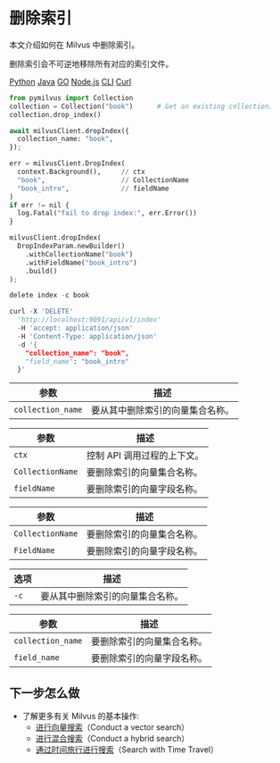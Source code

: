 删除索引
===


本文介绍如何在 Milvus 中删除索引。

删除索引会不可逆地移除所有对应的索引文件。

[Python](#python) 
[Java](#java)
[GO](#go)
[Node.js](#javascript)
[CLI](#shell)
[Curl](#curl)

```python
from pymilvus import Collection
collection = Collection("book")      # Get an existing collection.
collection.drop_index()

```

```python
await milvusClient.dropIndex({
  collection_name: "book",
});

```

```python
err = milvusClient.DropIndex(
  context.Background(),     // ctx
  "book",                   // CollectionName
  "book_intro",             // fieldName
)
if err != nil {
  log.Fatal("fail to drop index:", err.Error())
}

```

```python
milvusClient.dropIndex(
  DropIndexParam.newBuilder()
    .withCollectionName("book")
    .withFieldName("book_intro")
    .build()
);

```

```python
delete index -c book

```

```python
curl -X 'DELETE' 
  'http://localhost:9091/api/v1/index' 
  -H 'accept: application/json' 
  -H 'Content-Type: application/json' 
  -d '{
    "collection_name": "book",
    "field_name": "book_intro"
  }'

```
| 参数 | 描述 |
| --- | --- |
| `collection_name` | 要从其中删除索引的向量集合名称。|

| 参数 | 描述 |
| --- | --- |
| `ctx` | 控制 API 调用过程的上下文。|
| `CollectionName` | 要删除索引的向量集合名称。|
| `fieldName` | 要删除索引的向量字段名称。|

| 参数 | 描述 |
| --- | --- |
| `CollectionName` | 要删除索引的向量集合名称。|
| `FieldName` | 要删除索引的向量字段名称。 |

| 选项 | 描述 |
| --- | --- |
| `-c` | 要从其中删除索引的向量集合名称。|

| 参数 | 描述 |
| --- | --- |
| `collection_name` | 要删除索引的向量集合名称。|
| `field_name` | 要删除索引的向量字段名称。|

下一步怎么做
 ------------

* 了解更多有关 Milvus 的基本操作:
	+ [进行向量搜索](search.md)（Conduct a vector search）
	+ [进行混合搜索](hybridsearch.md)（Conduct a hybrid search）
	+ [通过时间旅行进行搜索](timetravel.md)（Search with Time Travel）